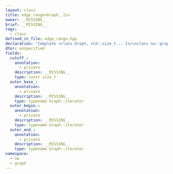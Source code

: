 ```yaml
---
layout: class
title: edge_range<Graph, Is>
owner: __MISSING__
brief: __MISSING__
tags:
  - class
defined_in_file: edge_range.hpp
declaration: "template <class Graph, std::size_t... Is>\nclass nw::graph::edge_range;"
dtor: unspecified
fields:
  cutoff_:
    annotation:
      - private
    description: __MISSING__
    type: const size_t
  outer_base_:
    annotation:
      - private
    description: __MISSING__
    type: typename Graph::iterator
  outer_begin_:
    annotation:
      - private
    description: __MISSING__
    type: typename Graph::iterator
  outer_end_:
    annotation:
      - private
    description: __MISSING__
    type: typename Graph::iterator
namespace:
  - nw
  - graph
---
```


